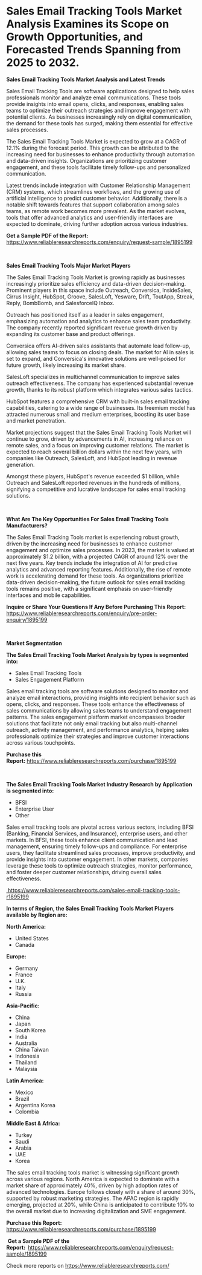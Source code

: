 <p><h1>Sales Email Tracking Tools Market Analysis Examines its Scope on Growth Opportunities, and Forecasted Trends Spanning from 2025 to 2032.</h1></p><p><strong>Sales Email Tracking Tools Market Analysis and Latest Trends</strong></p>
<p><p>Sales Email Tracking Tools are software applications designed to help sales professionals monitor and analyze email communications. These tools provide insights into email opens, clicks, and responses, enabling sales teams to optimize their outreach strategies and improve engagement with potential clients. As businesses increasingly rely on digital communication, the demand for these tools has surged, making them essential for effective sales processes.</p><p>The Sales Email Tracking Tools Market is expected to grow at a CAGR of 12.1% during the forecast period. This growth can be attributed to the increasing need for businesses to enhance productivity through automation and data-driven insights. Organizations are prioritizing customer engagement, and these tools facilitate timely follow-ups and personalized communication. </p><p>Latest trends include integration with Customer Relationship Management (CRM) systems, which streamlines workflows, and the growing use of artificial intelligence to predict customer behavior. Additionally, there is a notable shift towards features that support collaboration among sales teams, as remote work becomes more prevalent. As the market evolves, tools that offer advanced analytics and user-friendly interfaces are expected to dominate, driving further adoption across various industries.</p></p>
<p><strong>Get a Sample PDF of the Report:&nbsp;</strong> <a href="https://www.reliableresearchreports.com/enquiry/request-sample/1895199?utm_campaign=38&utm_medium=2&utm_source=Github&utm_content=ia&utm_term=14012025&utm_id=sales-email-tracking-tools">https://www.reliableresearchreports.com/enquiry/request-sample/1895199</a></p>
<p>&nbsp;</p>
<p><strong>Sales Email Tracking Tools Major Market Players</strong></p>
<p><p>The Sales Email Tracking Tools Market is growing rapidly as businesses increasingly prioritize sales efficiency and data-driven decision-making. Prominent players in this space include Outreach, Conversica, InsideSales, Cirrus Insight, HubSpot, Groove, SalesLoft, Yesware, Drift, ToutApp, Streak, Reply, BombBomb, and SalesforceIQ Inbox.</p><p>Outreach has positioned itself as a leader in sales engagement, emphasizing automation and analytics to enhance sales team productivity. The company recently reported significant revenue growth driven by expanding its customer base and product offerings.</p><p>Conversica offers AI-driven sales assistants that automate lead follow-up, allowing sales teams to focus on closing deals. The market for AI in sales is set to expand, and Conversica's innovative solutions are well-poised for future growth, likely increasing its market share.</p><p>SalesLoft specializes in multichannel communication to improve sales outreach effectiveness. The company has experienced substantial revenue growth, thanks to its robust platform which integrates various sales tactics.</p><p>HubSpot features a comprehensive CRM with built-in sales email tracking capabilities, catering to a wide range of businesses. Its freemium model has attracted numerous small and medium enterprises, boosting its user base and market penetration.</p><p>Market projections suggest that the Sales Email Tracking Tools Market will continue to grow, driven by advancements in AI, increasing reliance on remote sales, and a focus on improving customer relations. The market is expected to reach several billion dollars within the next few years, with companies like Outreach, SalesLoft, and HubSpot leading in revenue generation.</p><p>Amongst these players, HubSpot's revenue exceeded $1 billion, while Outreach and SalesLoft reported revenues in the hundreds of millions, signifying a competitive and lucrative landscape for sales email tracking solutions.</p></p>
<p>&nbsp;</p>
<p><strong>What Are The Key Opportunities For Sales Email Tracking Tools Manufacturers?</strong></p>
<p><p>The Sales Email Tracking Tools market is experiencing robust growth, driven by the increasing need for businesses to enhance customer engagement and optimize sales processes. In 2023, the market is valued at approximately $1.2 billion, with a projected CAGR of around 12% over the next five years. Key trends include the integration of AI for predictive analytics and advanced reporting features. Additionally, the rise of remote work is accelerating demand for these tools. As organizations prioritize data-driven decision-making, the future outlook for sales email tracking tools remains positive, with a significant emphasis on user-friendly interfaces and mobile capabilities.</p></p>
<p><strong>Inquire or Share Your Questions If Any Before Purchasing This Report:</strong> <a href="https://www.reliableresearchreports.com/enquiry/pre-order-enquiry/1895199?utm_campaign=38&utm_medium=2&utm_source=Github&utm_content=ia&utm_term=14012025&utm_id=sales-email-tracking-tools">https://www.reliableresearchreports.com/enquiry/pre-order-enquiry/1895199</a></p>
<p>&nbsp;</p>
<p><strong>Market Segmentation</strong></p>
<p><strong>The Sales Email Tracking Tools Market Analysis by types is segmented into:</strong></p>
<p><ul><li>Sales Email Tracking Tools</li><li>Sales Engagement Platform</li></ul></p>
<p><p>Sales email tracking tools are software solutions designed to monitor and analyze email interactions, providing insights into recipient behavior such as opens, clicks, and responses. These tools enhance the effectiveness of sales communications by allowing sales teams to understand engagement patterns. The sales engagement platform market encompasses broader solutions that facilitate not only email tracking but also multi-channel outreach, activity management, and performance analytics, helping sales professionals optimize their strategies and improve customer interactions across various touchpoints.</p></p>
<p><strong>Purchase this Report:&nbsp;</strong><a href="https://www.reliableresearchreports.com/purchase/1895199?utm_campaign=38&utm_medium=2&utm_source=Github&utm_content=ia&utm_term=14012025&utm_id=sales-email-tracking-tools">https://www.reliableresearchreports.com/purchase/1895199</a></p>
<p>&nbsp;</p>
<p><strong>The Sales Email Tracking Tools Market Industry Research by Application is segmented into:</strong></p>
<p><ul><li>BFSI</li><li>Enterprise User</li><li>Other</li></ul></p>
<p><p>Sales email tracking tools are pivotal across various sectors, including BFSI (Banking, Financial Services, and Insurance), enterprise users, and other markets. In BFSI, these tools enhance client communication and lead management, ensuring timely follow-ups and compliance. For enterprise users, they facilitate streamlined sales processes, improve productivity, and provide insights into customer engagement. In other markets, companies leverage these tools to optimize outreach strategies, monitor performance, and foster deeper customer relationships, driving overall sales effectiveness.</p></p>
<p><a href="https://www.reliableresearchreports.com/sales-email-tracking-tools-r1895199?utm_campaign=38&utm_medium=2&utm_source=Github&utm_content=ia&utm_term=14012025&utm_id=sales-email-tracking-tools">&nbsp;https://www.reliableresearchreports.com/sales-email-tracking-tools-r1895199</a></p>
<p><strong>In terms of Region, the Sales Email Tracking Tools Market Players available by Region are:</strong></p>
<p>
    <p> <strong> North America: </strong>
        <ul>
            <li>United States</li>
            <li>Canada</li>
        </ul>
        </p> 
    <p> <strong> Europe: </strong>
        <ul>
            <li>Germany</li>
            <li>France</li>
            <li>U.K.</li>
            <li>Italy</li>
            <li>Russia</li>
        </ul>
        </p> 
    <p> <strong> Asia-Pacific: </strong>
        <ul>
            <li>China</li>
            <li>Japan</li>
            <li>South Korea</li>
            <li>India</li>
            <li>Australia</li>
            <li>China Taiwan</li>
            <li>Indonesia</li>
            <li>Thailand</li>
            <li>Malaysia</li>
        </ul>
        </p> 
    <p> <strong> Latin America: </strong>
        <ul>
            <li>Mexico</li>
            <li>Brazil</li>
            <li>Argentina Korea</li>
            <li>Colombia</li>
        </ul>
        </p> 
    <p> <strong> Middle East & Africa: </strong>
        <ul>
            <li>Turkey</li>
            <li>Saudi</li>
            <li>Arabia</li>
            <li>UAE</li>
            <li>Korea</li>
        </ul>
    </p>
    </p>
<p><p>The sales email tracking tools market is witnessing significant growth across various regions. North America is expected to dominate with a market share of approximately 40%, driven by high adoption rates of advanced technologies. Europe follows closely with a share of around 30%, supported by robust marketing strategies. The APAC region is rapidly emerging, projected at 20%, while China is anticipated to contribute 10% to the overall market due to increasing digitalization and SME engagement.</p></p>
<p><strong>Purchase this Report: </strong><a href="https://www.reliableresearchreports.com/purchase/1895199?utm_campaign=38&utm_medium=2&utm_source=Github&utm_content=ia&utm_term=14012025&utm_id=sales-email-tracking-tools">https://www.reliableresearchreports.com/purchase/1895199</a></p>
<p>&nbsp;<strong>Get a Sample PDF of the Report:&nbsp;&nbsp;</strong><a href="https://www.reliableresearchreports.com/enquiry/request-sample/1895199?utm_campaign=38&utm_medium=2&utm_source=Github&utm_content=ia&utm_term=14012025&utm_id=sales-email-tracking-tools">https://www.reliableresearchreports.com/enquiry/request-sample/1895199</a></p>
<p><strong></strong></p>
<p>Check more reports on <a href="https://www.reliableresearchreports.com/?utm_campaign=38&utm_medium=2&utm_source=Github&utm_content=ia&utm_term=14012025&utm_id=sales-email-tracking-tools">https://www.reliableresearchreports.com/</a></p>